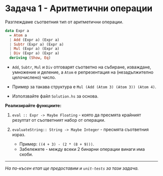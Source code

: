 # Задача 1 - Аритметични операции

Разглеждаме съответния тип от аритметични операции.

```hs
data Еxpr a
  = Atom a
  | Add (Еxpr a) (Еxpr a)
  | Subtr (Еxpr a) (Еxpr a)
  | Mul (Еxpr a) (Еxpr a)
  | Div (Еxpr a) (Еxpr a)
  deriving (Show, Eq)
```

- `Add`, `Subtr`, `Mul` и `Div` отговарят съответно на събиране, изваждане, умножение и деление, а `Atom` е репрезентация на (незадължително целочислено) число.

- Пример за такава структура е `Mul (Add (Atom 3) (Atom 3)) (Atom 4)`.

- Използвайте файл `Solution.hs` за основа.

**Реализирайте функциите:**

1. `eval :: Еxpr -> Maybe Floating` - която да пресмята крайният резултат от съответният набор от операции.

2. `evaluateString:: String -> Maybe Integer` - пресмята съответния израз.
   - Пример: `((4 + 3) - (2 * (8 + 9)))`.
   - Забележете - между всеки 2 бинарни операции винаги има скоби.

---

_На по-късен етап ще предоставим и `unit-tests` за тази задача._
